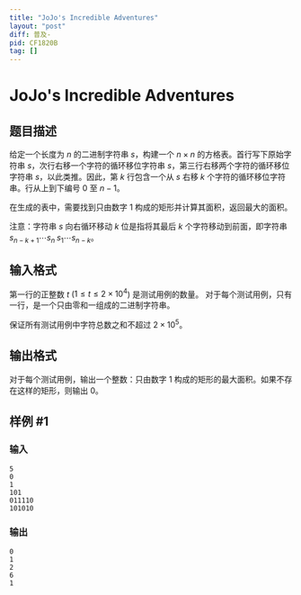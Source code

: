 ```yaml
---
title: "JoJo's Incredible Adventures"
layout: "post"
diff: 普及-
pid: CF1820B
tag: []
---
```


# JoJo's Incredible Adventures

## 题目描述

给定一个长度为 $n$ 的二进制字符串 $s$，构建一个 $n \times n$ 的方格表。首行写下原始字符串 $s$，次行右移一个字符的循环移位字符串 $s$，第三行右移两个字符的循环移位字符串 $s$，以此类推。因此，第 $k$ 行包含一个从 $s$ 右移 $k$ 个字符的循环移位字符串。行从上到下编号 $0$ 至 $n-1$。

在生成的表中，需要找到只由数字 $1$ 构成的矩形并计算其面积，返回最大的面积。

注意：字符串 $s$ 向右循环移动 $k$ 位是指将其最后 $k$ 个字符移动到前面，即字符串 $s_{n-k+1} \cdots s_n \; s_1 \cdots s_{n-k}$。

## 输入格式

第一行的正整数 $t$ ($1\leq t\leq 2\times10^4$) 是测试用例的数量。 对于每个测试用例，只有一行，是一个只由零和一组成的二进制字符串。

保证所有测试用例中字符总数之和不超过 $2\times 10^5$。

## 输出格式

对于每个测试用例，输出一个整数：只由数字 $1$ 构成的矩形的最大面积。如果不存在这样的矩形，则输出 $0$。

## 样例 #1

### 输入

```
5
0
1
101
011110
101010
```

### 输出

```
0
1
2
6
1
```

